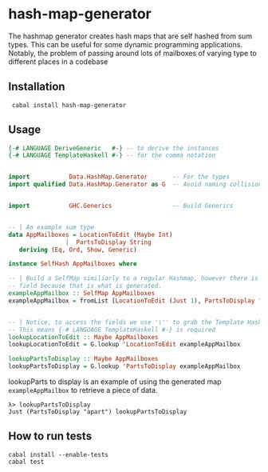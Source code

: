 # hash-map-generator

The hashmap generator creates hash maps that are self hashed from sum types.
This can be useful for some dynamic programming applications.  
Notably, the problem of passing around lots of mailboxes of varying type to different places in a codebase

## Installation

``` cabal install hash-map-generator```

## Usage

``` haskell
{-# LANGUAGE DeriveGeneric   #-} -- to derive the instances
{-# LANGUAGE TemplateHaskell #-} -- for the comma notation


import           Data.HashMap.Generator       -- For the types
import qualified Data.HashMap.Generator as G  -- Avoid naming collisions


import           GHC.Generics                 -- Build Generics


-- | An example sum type
data AppMailboxes = LocationToEdit (Maybe Int)
                |  PartsToDisplay String
   deriving (Eq, Ord, Show, Generic)

instance SelfHash AppMailboxes where

-- | Build a SelfMap similiarly to a regular Hashmap, however there is no Key
-- field because that is what is generated.
exampleAppMailbox :: SelfMap AppMailboxes
exampleAppMailbox = fromList [LocationToEdit (Just 1), PartsToDisplay "apart"]


-- | Notice, to access the fields we use '\'' to grab the Template Haskell Name
-- This means {-# LANGUAGE TemplateHaskell #-} is required
lookupLocationToEdit :: Maybe AppMailboxes
lookupLocationToEdit = G.lookup 'LocationToEdit exampleAppMailbox

lookupPartsToDisplay :: Maybe AppMailboxes
lookupPartsToDisplay = G.lookup 'PartsToDisplay exampleAppMailbox


```

lookupParts to display is an example of using the generated map `exampleAppMailbox` to retrieve
a piece of data.
```
λ> lookupPartsToDisplay
Just (PartsToDisplay "apart") lookupPartsToDisplay
```

## How to run tests

```
cabal install --enable-tests
cabal test
```

